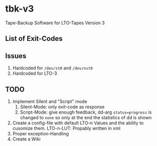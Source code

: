 # tbk-v3

Tape-Backup Software for LTO-Tapes Version 3

## List of Exit-Codes

## Issues

1. Hardcoded for `/dev/st0` and `/dev/nst0`
2. Hardcoded for LTO-3

## TODO

1. Implement Silent and "Script" mode
   1. Silent-Mode: only exit-code as response
   2. Script-Mode: give enough feedback, dd-arg `status=progress` is changed to `none` so only at the end the statistics of dd is shown
2. Create a config-file with default LTO-n Values and the ability to cusomize them. LTO-n-LUT: Propably written in xml
3. Proper exception-Handling
4. Create a Wiki
